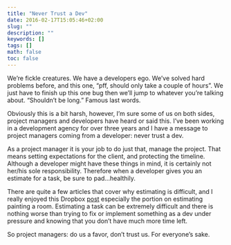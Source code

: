```yaml
---
title: "Never Trust a Dev"
date: 2016-02-17T15:05:46+02:00
slug: ""
description: ""
keywords: []
tags: []
math: false
toc: false
---
```


We’re fickle creatures. We have a developers ego. We’ve solved hard problems before, and this one,&nbsp;“pff, should only take a couple of hours”. We just have to finish up this one bug then we’ll jump to whatever you’re talking about.&nbsp;“Shouldn’t be long.” Famous last words.

Obviously this is a bit harsh, however, I’m sure some of us on both sides, project managers and developers have heard or said this. I’ve been working in a development agency for over three years and I have a message to project managers coming from a developer: never trust a dev.

As a project manager it is your job to do just that, manage the project. That means setting expectations for the client, and protecting the timeline. Although a developer might have these things in mind, it is certainly not her/his sole responsibility. Therefore when a developer gives you an estimate for a task, be sure to pad...healthily.&nbsp;

There are quite a few articles that cover why estimating is difficult, and I really enjoyed this Dropbox [post](https://blogs.dropbox.com/tech/2015/10/what-do-you-mean-you-need-more-time/) especially the portion on estimating painting a room. Estimating a task can be extremely difficult and there is nothing worse than trying to fix or implement something as a dev under pressure and knowing that you don’t have much more time left.

So project managers: do us a favor, don’t trust us. For everyone’s sake.
